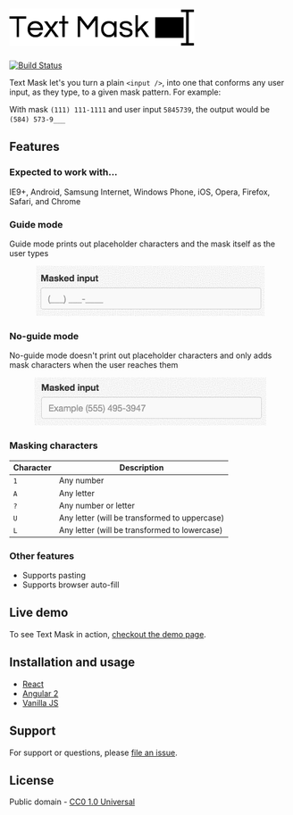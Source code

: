 # [![Text Mask](assets/logo.png)](https://github.com/msafi/text-mask/#readme)

[![Build Status](https://travis-ci.org/msafi/text-mask.svg?branch=master)](https://travis-ci.org/msafi/text-mask)

Text Mask let's you turn a plain `<input />`, into one that conforms
any user input, as they type, to a given mask pattern. For example:

With mask `(111) 111-1111` and user input `5845739`, the output would be `(584) 573-9___`

## Features

### Expected to work with...

IE9+, Android, Samsung Internet, Windows Phone, iOS, Opera, Firefox, Safari, and Chrome

### Guide mode

Guide mode prints out placeholder characters and the mask itself as the user types

<p align="center">
<img src="assets/guideMode.gif"/>
</p>

### No-guide mode

No-guide mode doesn't print out placeholder characters and only adds mask characters when the
user reaches them

<p align="center">
<img src="assets/noGuideMode.gif"/>
</p>

### Masking characters

Character | Description
--- | ---
`1` | Any number
`A` | Any letter
`?` | Any number or letter
`U` | Any letter (will be transformed to uppercase)
`L` | Any letter (will be transformed to lowercase)

### Other features

* Supports pasting
* Supports browser auto-fill

## Live demo

To see Text Mask in action, [checkout the demo page](https://msafi.github.io/text-mask/).

## Installation and usage

* [React](react#readme)
* [Angular 2](angular2#readme)
* [Vanilla JS](vanilla#readme)

## Support

For support or questions, please
[file an issue](https://github.com/msafi/text-mask/issues).

## License

Public domain - [CC0 1.0 Universal](https://creativecommons.org/publicdomain/zero/1.0/)
